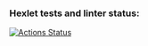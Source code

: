 ### Hexlet tests and linter status:
[![Actions Status](https://github.com/hexletdmitrii/python-project-83/actions/workflows/hexlet-check.yml/badge.svg)](https://github.com/hexletdmitrii/python-project-83/actions)